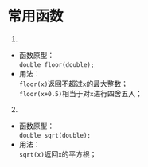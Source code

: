 # 常用函数

1.
* 函数原型：  
``double floor(double);``  
* 用法：  
``floor(x)``返回不超过``x``的最大整数；  
``floor(x+0.5)``相当于对``x``进行四舍五入；

2.
* 函数原型：  
``double sqrt(double);``  
* 用法：  
``sqrt(x)``返回`x`的平方根；

